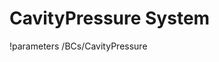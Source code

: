 <!-- MOOSE Documentation Stub: Remove this when content is added. -->

# CavityPressure System
!parameters /BCs/CavityPressure

